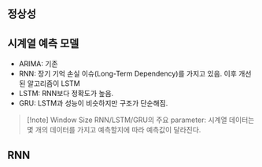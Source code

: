 ## 정상성
## 시계열 예측 모델
- ARIMA: 기존
- RNN: 장기 기억 손실 이슈(Long-Term Dependency)를 가지고 있음. 이후 개선된 알고리즘이 LSTM
- LSTM: RNN보다 정확도가 높음.
- GRU: LSTM과 성능이 비슷하지만 구조가 단순해짐.
> [!note] Window Size
> RNN/LSTM/GRU의 주요 parameter: 시계열 데이터는 몇 개의 데이터를 가지고 예측할지에 따라 예측값이 달라진다.

## RNN

